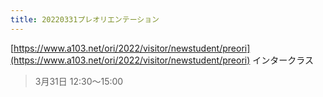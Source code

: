 ```yaml
---
title: 20220331プレオリエンテーション
---
```


[https://www.a103.net/ori/2022/visitor/newstudent/preori](https://www.a103.net/ori/2022/visitor/newstudent/preori)
インタークラス

 > 
 > 3月31日 12:30～15:00
